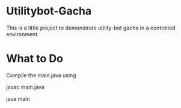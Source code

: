# Utilitybot-Gacha
This is a little project to demonstrate utility-bot gacha in a controlled environment.

# What to Do
Compile the main.java using

javac main.java

java main


